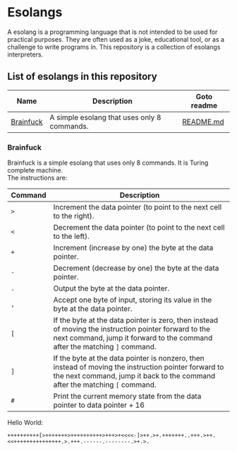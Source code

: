 <!-- Disable markdown lint warnings -->
<!-- markdownlint-disable MD033 -->

# Esolangs

A esolang is a programming language that is not intended to be used for practical purposes. They are often used as a joke, educational tool, or as a challenge to write programs in. This repository is a collection of esolangs interpreters.

## List of esolangs in this repository

| Name                                             | Description                                 | Goto readme             |
| ------------------------------------------------ | ------------------------------------------- | ----------------------- |
| [Brainfuck](https://esolangs.org/wiki/Brainfuck) | A simple esolang that uses only 8 commands. | [README.md](#brainfuck) |

### Brainfuck

Brainfuck is a simple esolang that uses only 8 commands. It is Turing complete machine.
<br>
The instructions are:

| Command | Description                                                                                                                                                                         |
| ------- | ----------------------------------------------------------------------------------------------------------------------------------------------------------------------------------- |
| `>`     | Increment the data pointer (to point to the next cell to the right).                                                                                                                |
| `<`     | Decrement the data pointer (to point to the next cell to the left).                                                                                                                 |
| `+`     | Increment (increase by one) the byte at the data pointer.                                                                                                                           |
| `-`     | Decrement (decrease by one) the byte at the data pointer.                                                                                                                           |
| `.`     | Output the byte at the data pointer.                                                                                                                                                |
| `,`     | Accept one byte of input, storing its value in the byte at the data pointer.                                                                                                        |
| `[`     | If the byte at the data pointer is zero, then instead of moving the instruction pointer forward to the next command, jump it forward to the command after the matching `]` command. |
| `]`     | If the byte at the data pointer is nonzero, then instead of moving the instruction pointer forward to the next command, jump it back to the command after the matching `[` command. |
| `#`     | Print the current memory state from the data pointer to data pointer + 16                                                                                                           |

Hello World:

```brainfuck
++++++++++[>+++++++>++++++++++>+++>+<<<<-]>++.>+.+++++++..+++.>++.<<+++++++++++++++.>.+++.------.--------.>+.>.
```
